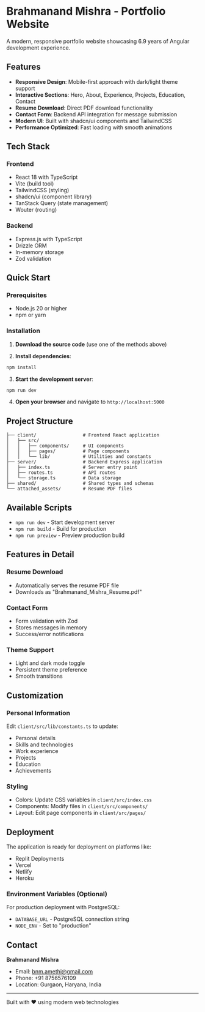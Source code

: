 # Brahmanand Mishra - Portfolio Website

A modern, responsive portfolio website showcasing 6.9 years of Angular development experience.

## Features

- **Responsive Design**: Mobile-first approach with dark/light theme support
- **Interactive Sections**: Hero, About, Experience, Projects, Education, Contact
- **Resume Download**: Direct PDF download functionality
- **Contact Form**: Backend API integration for message submission
- **Modern UI**: Built with shadcn/ui components and TailwindCSS
- **Performance Optimized**: Fast loading with smooth animations

## Tech Stack

### Frontend
- React 18 with TypeScript
- Vite (build tool)
- TailwindCSS (styling)
- shadcn/ui (component library)
- TanStack Query (state management)
- Wouter (routing)

### Backend
- Express.js with TypeScript
- Drizzle ORM
- In-memory storage
- Zod validation

## Quick Start

### Prerequisites
- Node.js 20 or higher
- npm or yarn

### Installation

1. **Download the source code** (use one of the methods above)

2. **Install dependencies**:
```bash
npm install
```

3. **Start the development server**:
```bash
npm run dev
```

4. **Open your browser** and navigate to `http://localhost:5000`

## Project Structure

```
├── client/                 # Frontend React application
│   ├── src/
│   │   ├── components/     # UI components
│   │   ├── pages/          # Page components
│   │   └── lib/            # Utilities and constants
├── server/                 # Backend Express application
│   ├── index.ts            # Server entry point
│   ├── routes.ts           # API routes
│   └── storage.ts          # Data storage
├── shared/                 # Shared types and schemas
└── attached_assets/        # Resume PDF files
```

## Available Scripts

- `npm run dev` - Start development server
- `npm run build` - Build for production
- `npm run preview` - Preview production build

## Features in Detail

### Resume Download
- Automatically serves the resume PDF file
- Downloads as "Brahmanand_Mishra_Resume.pdf"

### Contact Form
- Form validation with Zod
- Stores messages in memory
- Success/error notifications

### Theme Support
- Light and dark mode toggle
- Persistent theme preference
- Smooth transitions

## Customization

### Personal Information
Edit `client/src/lib/constants.ts` to update:
- Personal details
- Skills and technologies
- Work experience
- Projects
- Education
- Achievements

### Styling
- Colors: Update CSS variables in `client/src/index.css`
- Components: Modify files in `client/src/components/`
- Layout: Edit page components in `client/src/pages/`

## Deployment

The application is ready for deployment on platforms like:
- Replit Deployments
- Vercel
- Netlify
- Heroku

### Environment Variables (Optional)
For production deployment with PostgreSQL:
- `DATABASE_URL` - PostgreSQL connection string
- `NODE_ENV` - Set to "production"

## Contact

**Brahmanand Mishra**
- Email: bnm.amethi@gmail.com
- Phone: +91 8756576109
- Location: Gurgaon, Haryana, India

---

Built with ❤️ using modern web technologies